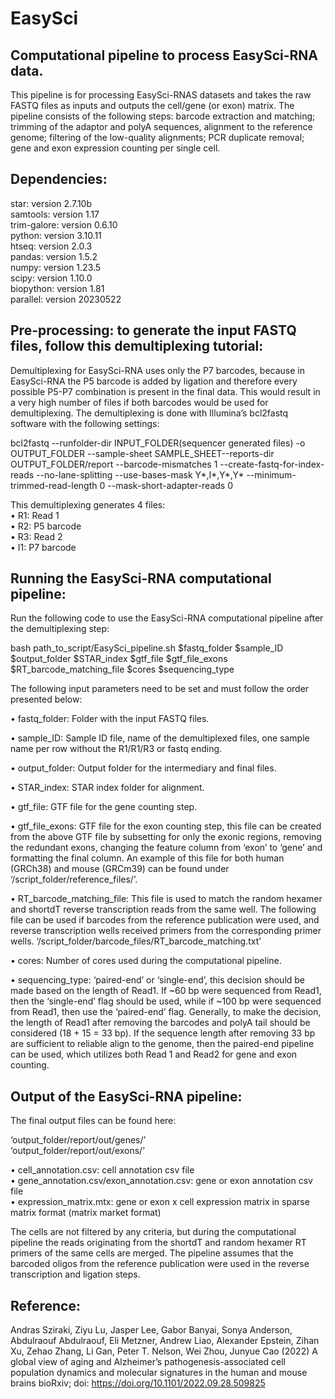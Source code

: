 # EasySci
## Computational pipeline to process EasySci-RNA data.

This pipeline is for processing EasySci-RNAS datasets and takes the raw FASTQ files as inputs and outputs the cell/gene (or exon) matrix. The pipeline consists of the following steps: barcode extraction and matching; trimming of the adaptor and polyA sequences, alignment to the reference genome; filtering of the low-quality alignments; PCR duplicate removal; gene and exon expression counting per single cell.


## Dependencies:

star: version 2.7.10b  
samtools: version 1.17  
trim-galore: version 0.6.10   
python: version 3.10.11  
htseq: version 2.0.3  
pandas: version 1.5.2   
numpy: version 1.23.5   
scipy: version 1.10.0  
biopython: version 1.81   
parallel: version 20230522  



## Pre-processing: to generate the input FASTQ files, follow this demultiplexing tutorial:

Demultiplexing for EasySci-RNA uses only the P7 barcodes, because in EasySci-RNA the P5 barcode is added by ligation and therefore every possible P5-P7 combination is present in the final data. This would result in a very high number of files if both barcodes would be used for demultiplexing. The demultiplexing is done with Illumina’s bcl2fastq software with the following settings:

bcl2fastq --runfolder-dir INPUT_FOLDER(sequencer generated files) -o OUTPUT_FOLDER --sample-sheet SAMPLE_SHEET--reports-dir OUTPUT_FOLDER/report --barcode-mismatches 1 --create-fastq-for-index-reads --no-lane-splitting --use-bases-mask Y*,I*,Y*,Y* --minimum-trimmed-read-length 0 --mask-short-adapter-reads 0

This demultiplexing generates 4 files:  
•	R1: Read 1  
•	R2: P5 barcode  
•	R3: Read 2  
•	I1: P7 barcode  


## Running the EasySci-RNA computational pipeline:

Run the following code to use the EasySci-RNA computational pipeline after the demultiplexing step:

bash path_to_script/EasySci_pipeline.sh $fastq_folder $sample_ID $output_folder $STAR_index $gtf_file $gtf_file_exons $RT_barcode_matching_file $cores $sequencing_type

The following input parameters need to be set and must follow the order presented below:

•	fastq_folder: Folder with the input FASTQ files.

•	sample_ID: Sample ID file, name of the demultiplexed files, one sample name per row without the R1/R1/R3 or fastq ending.

•	output_folder: Output folder for the intermediary and final files.

•	STAR_index: STAR index folder for alignment.

•	gtf_file: GTF file for the gene counting step.

•	gtf_file_exons: GTF file for the exon counting step, this file can be created from the above GTF file by subsetting for only the exonic regions, removing the redundant exons, changing the feature column from ‘exon’ to ‘gene’ and formatting the final column. An example of this file for both human (GRCh38) and mouse (GRCm39) can be found under ‘/script_folder/reference_files/’.

•	RT_barcode_matching_file: This file is used to match the random hexamer and shortdT reverse transcription reads from the same well. The following file can be used if barcodes from the reference publication were used, and reverse transcription wells received primers from the corresponding primer wells. ‘/script_folder/barcode_files/RT_barcode_matching.txt’

•	cores: Number of cores used during the computational pipeline.

•	sequencing_type: ‘paired-end’ or ‘single-end’, this decision should be made based on the length of Read1. If ~60 bp were sequenced from Read1, then the ‘single-end’ flag should be used, while if ~100 bp were sequenced from Read1, then use the ‘paired-end’ flag. Generally, to make the decision, the length of Read1 after removing the barcodes and polyA tail should be considered (18 + 15 = 33 bp). If the sequence length after removing 33 bp are sufficient to reliable align to the genome, then the paired-end pipeline can be used, which utilizes both Read 1 and Read2 for gene and exon counting. 


## Output of the EasySci-RNA pipeline:

The final output files can be found here:

‘output_folder/report/out/genes/’  
‘output_folder/report/out/exons/’  

•	cell_annotation.csv: cell annotation csv file  
•	gene_annotation.csv/exon_annotation.csv: gene or exon annotation csv file  
•	expression_matrix.mtx: gene or exon x cell expression matrix in sparse matrix format (matrix market format)  

The cells are not filtered by any criteria, but during the computational pipeline the reads originating from the shortdT and random hexamer RT primers of the same cells are merged. The pipeline assumes that the barcoded oligos from the reference publication were used in the reverse transcription and ligation steps.


## Reference:

Andras Sziraki, Ziyu Lu, Jasper Lee, Gabor Banyai, Sonya Anderson, Abdulraouf Abdulraouf, Eli Metzner, Andrew Liao, Alexander Epstein, Zihan Xu, Zehao Zhang, Li Gan, Peter T. Nelson, Wei Zhou, Junyue Cao (2022) A global view of aging and Alzheimer’s pathogenesis-associated cell population dynamics and molecular signatures in the human and mouse brains
bioRxiv; doi: https://doi.org/10.1101/2022.09.28.509825 
